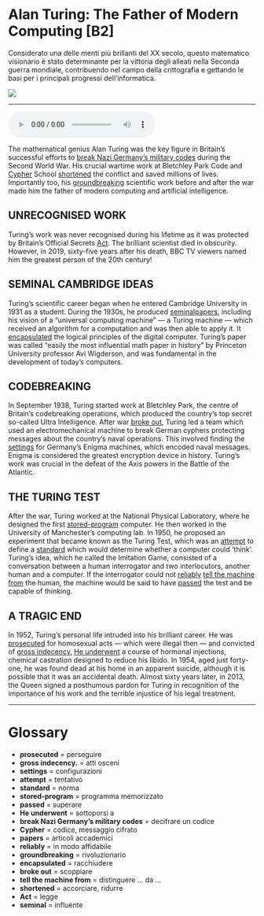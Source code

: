 # Alan Turing: The Father of Modern Computing   [B2]

Considerato una delle menti più brillanti del XX secolo, questo matematico visionario è stato determinante per la vittoria degli alleati nella Seconda guerra mondiale, contribuendo nel campo della crittografia e gettando le basi per i principali progressi dell’informatica.

![](Alan%20Turing%20The%20Father%20of%20Modern%20Computing.jpg)

--------------

<div>
<audio controls autoplay>
    <source src="https:/raw.githubusercontent.com/dartie/speakup/main/2024-04/Alan%20Turing%20The%20Father%20of%20Modern%20Computing.mp3" type="audio/mpeg">
</audio>
</div>


The mathematical genius Alan Turing was the key figure in Britain’s successful efforts to [break Nazi Germany’s military codes](## "decifrare un codice") during the Second World War. His crucial wartime work at Bletchley Park Code and [Cypher](## "codice, messaggio cifrato") School [shortened](## "accorciare, ridurre") the conflict and saved millions of lives. Importantly too, his [groundbreaking](## "rivoluzionario") scientific work before and after the war made him the father of modern computing and artificial intelligence.    

## UNRECOGNISED WORK
Turing’s work was never recognised during his lifetime as it was protected by Britain’s Official Secrets [Act](## "legge"). The brilliant scientist died in obscurity. However, in 2019, sixty-five years after his death, BBC TV viewers named him the greatest person of the 20th century! 

## SEMINAL CAMBRIDGE IDEAS
Turing’s scientific career began when he entered Cambridge University in 1931 as a student. During the 1930s, he produced [seminal](## "influente")[papers](## "articoli accademici"), including his vision of a “universal computing machine” — a Turing machine — which received an algorithm for a computation and was then able to apply it. It [encapsulated](## "racchiudere") the logical principles of the digital computer. Turing’s paper was called “easily the most influential math paper in history” by Princeton University professor Avi Wigderson, and was fundamental in the development of today’s computers. 

## CODEBREAKING
In September 1938, Turing started work at Bletchley Park, the centre of Britain’s codebreaking operations, which produced the country’s top secret so-called Ultra Intelligence. After war [broke out](## "scoppiare"), Turing led a team which used an electromechanical machine to break German cyphers protecting messages about the country’s naval operations. This involved finding the [settings](## "configurazioni") for Germany’s Enigma machines, which encoded naval messages. Enigma is considered the greatest encryption device in history. Turing’s work was crucial in the defeat of the Axis powers in the Battle of the Atlantic. 

## THE TURING TEST
After the war, Turing worked at the National Physical Laboratory, where he designed the first [stored-program](## "programma memorizzato") computer. He then worked in the University of Manchester’s computing lab. In 1950, he proposed an experiment that became known as the Turing Test, which was an [attempt](## "tentativo") to define a [standard](## "norma") which would determine whether a computer could ‘think’. Turing’s idea, which he called the Imitation Game, consisted of a conversation between a human interrogator and two interlocutors, another human and a computer. If the interrogator could not [reliably](## "in modo affidabile") [tell the machine from](## "distinguere ... da ...") the human, the machine would be said to have [passed](## "superare") the test and be capable of thinking.

## A TRAGIC END
In 1952, Turing’s personal life intruded into his brilliant career. He was [prosecuted](## "perseguire") for homosexual acts — which were illegal then — and convicted of [gross indecency.](## "atti osceni") [He underwent](## "sottoporsi a") a course of hormonal injections, chemical castration designed to reduce his libido. In 1954, aged just forty-one, he was found dead at his home in an apparent suicide, although it is possible that it was an accidental death. Almost sixty years later, in 2013, the Queen signed a posthumous pardon for Turing in recognition of the importance of his work and the terrible injustice of his legal treatment.  

--------------

<div style = "display:block; clear:both; page-break-after:always;"></div>

# Glossary
* **prosecuted** = perseguire
* **gross indecency.** = atti osceni
* **settings** = configurazioni
* **attempt** = tentativo
* **standard** = norma
* **stored-program** = programma memorizzato
* **passed** = superare
* **He underwent** = sottoporsi a
* **break Nazi Germany’s military codes** = decifrare un codice
* **Cypher** = codice, messaggio cifrato
* **papers** = articoli accademici
* **reliably** = in modo affidabile
* **groundbreaking** = rivoluzionario
* **encapsulated** = racchiudere
* **broke out** = scoppiare
* **tell the machine from** = distinguere ... da ...
* **shortened** = accorciare, ridurre
* **Act** = legge
* **seminal** = influente
